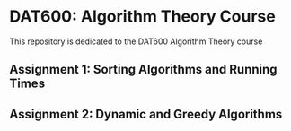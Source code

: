 # DAT600: Algorithm Theory Course
This repository is dedicated to the DAT600 Algorithm Theory course

## Assignment 1: Sorting Algorithms and Running Times
## Assignment 2: Dynamic and Greedy Algorithms
